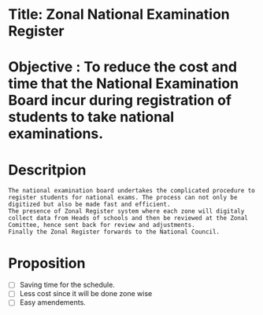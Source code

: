 # Title: Zonal National Examination Register
# Objective : To reduce the cost and time that the National Examination Board incur during registration of students to take national examinations.

# Descritpion
```
The national examination board undertakes the complicated procedure to register students for national exams. The process can not only be digitized but also be made fast and efficient.
The presence of Zonal Register system where each zone will digitaly collect data from Heads of schools and then be reviewed at the Zonal Comittee, hence sent back for review and adjustments.
Finally the Zonal Register forwards to the National Council.
```

# Proposition

- [ ] Saving time for the schedule.
- [ ] Less cost since it will be done zone wise
- [ ] Easy amendements. 
